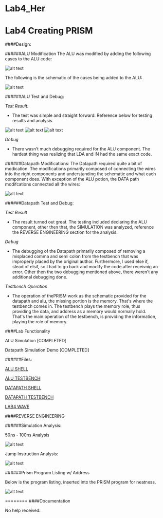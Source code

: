 Lab4_Her
========

Lab4 Creating PRISM
=======
####Design:


######ALU Modification
The ALU was modified by adding the following cases to the ALU code:

![alt text](https://github.com/vipersfly23/Lab4_Her/blob/master/ALU_case.GIF?raw=true "ALU MODIFICATIONS")

The following is the schematic of the cases being added to the ALU: 

![alt text](https://github.com/vipersfly23/Lab4_Her/blob/master/ALU_Schematic.GIF?raw=true "ALU SCHEMATIC")

######ALU Test and Debug:

*Test Result:*
  * The test was simple and straight forward. Reference below for testing results and analysis.
  
  ![alt text](https://github.com/vipersfly23/Lab4_Her/blob/master/ALU_analysis_1.GIF?raw=true "1 of 3 Analysis")
  ![alt text](https://github.com/vipersfly23/Lab4_Her/blob/master/ALU_analysis_2.GIF?raw=true "2 of 3 Analysis")
  ![alt text](https://github.com/vipersfly23/Lab4_Her/blob/master/ALU_analysis_3.GIF?raw=true "3 of 3 Analysis")

*Debug*
  * There wasn't much debugging required for the ALU component. The hardest thing was realizing that LDA and IN
had the same exact code.


######Datapath Modifications:
 The Datapath required quite a bit of modication. The modifications primarily composed of connecting the wires into the right components and understanding the schematic and what each oomponent does. With exception of the ALU potion, the DATA path modifcations connected all the wires:
 
 ![alt text](https://github.com/vipersfly23/Lab4_Her/blob/master/Datapath_schematic.GIF?raw=true "DATAPATH MODIFICATIONS")
 
 
######Datapath Test and Debug:

*Test Result*
 *  The result turned out great. The testing included declaring the ALU component, other then that, the SIMULATION was analyzed, reference the REVERSE ENGINEERING section for the analysis.
 
*Debug*
  * The debugging of the Datapath primarily composed of removing a misplaced comma and semi colon from the testbench that was improperly placed by the original author. Furthermore, I used else if, stead of elsif, so I had to go back and modify the code after receivnig an error. Other then the two debugging mentioned above, there weren't any additional debugging done.
 
*Testbench Operation*
 * The operation of thePRISM work as the schematic provided for the datapath and alu, the missing portion is the memory. That's where the testbench comes in. The testbench plays the memory role, thus providing the data, and address as a memory would normally hold. That's the main operation of the testbench, is providing the information, playing the role of memory.

####Lab Functionality

ALU Simulation [COMPLETED]

Datapath Simulation Demo [COMPLETED]

######Files:

[ALU SHELL](https://github.com/vipersfly23/Lab4_Her/blob/master/ALU_shell.vhd)

[ALU TESTBENCH](https://github.com/vipersfly23/Lab4_Her/blob/master/ALU_testbench.vhd)

[DATAPATH SHELL](https://github.com/vipersfly23/Lab4_Her/blob/master/Datapath_shell.vhd)

[DATAPATH TESTBENCH](https://github.com/vipersfly23/Lab4_Her/blob/master/Datapath_testbench.vhd)

[LAB4 WAVE](https://github.com/vipersfly23/Lab4_Her/blob/master/Lab4_waveform.wcfg)

####REVERSE ENGINEERING

######Simulation Analysis:

50ns - 100ns Analysis

![alt text](https://github.com/vipersfly23/Lab4_Her/blob/master/Datapath_analysis.GIF?raw=true "50ns - 100ns Analysis")

Jump Instruction Analysis:

![alt text](https://github.com/vipersfly23/Lab4_Her/blob/master/Datapath_Jump.GIF?raw=true "Jump Instruction Analysis")

######Prism Program Listing w/ Address

Below is the program listing, inserted into the PRISM program for neatness.

![alt text](https://github.com/vipersfly23/Lab4_Her/blob/master/Datapath_address.GIF?raw=true "Program A")


========
####Documentation

No help received.


  
